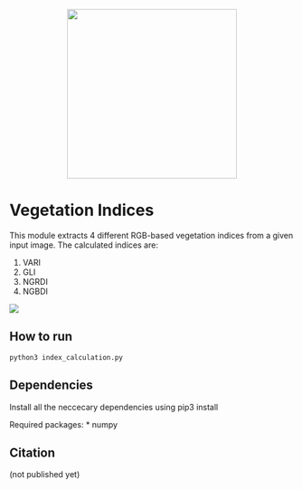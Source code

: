 <p align="center">
<img src="https://user-images.githubusercontent.com/77329407/105342573-3040e900-5be9-11eb-92df-7c09392b1e0c.png" width="300" />
  
# Vegetation Indices

This module extracts 4 different RGB-based vegetation indices from a given input image. The calculated indices are:
1. VARI
2. GLI
3. NGRDI
4. NGBDI

<img src="https://user-images.githubusercontent.com/26482319/114688051-021d0200-9d1d-11eb-9e08-3b921a7384ee.jpg"/>

## How to run
```
python3 index_calculation.py
```

## Dependencies 
Install all the neccecary dependencies using pip3 install <package name>
  
  Required packages:
    * numpy   
  

## Citation
(not published yet)



